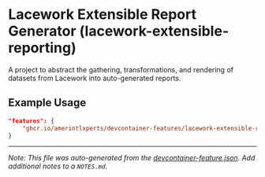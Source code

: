 
# Lacework Extensible Report Generator (lacework-extensible-reporting)

A project to abstract the gathering, transformations, and rendering of datasets from Lacework into auto-generated reports.

## Example Usage

```json
"features": {
    "ghcr.io/amerintlxperts/devcontainer-features/lacework-extensible-reporting:0": {}
}
```





---

_Note: This file was auto-generated from the [devcontainer-feature.json](https://github.com/amerintlxperts/devcontainer-features/blob/main/src/lacework-extensible-reporting/devcontainer-feature.json).  Add additional notes to a `NOTES.md`._
